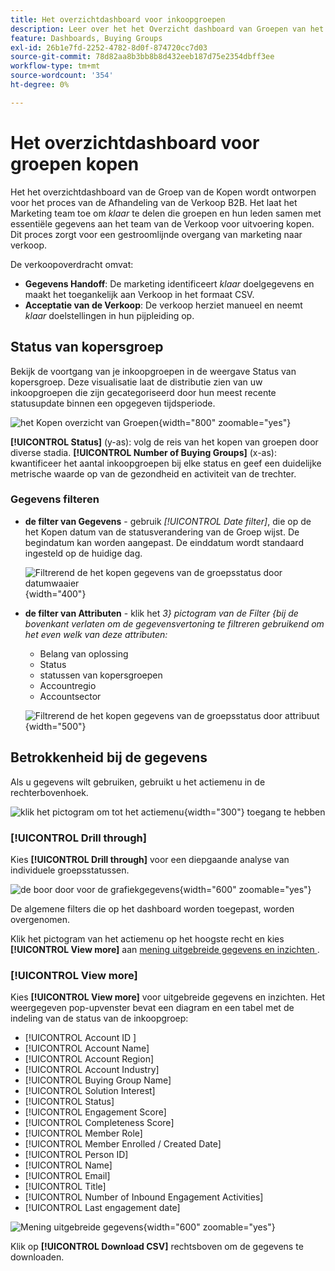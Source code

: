```yaml
---
title: Het overzichtdashboard voor inkoopgroepen
description: Leer over het het Overzicht dashboard van Groepen van het Kopen en hoe het de Afhandeling van de Verkoop van het team van de Marketing toelaat.
feature: Dashboards, Buying Groups
exl-id: 26b1e7fd-2252-4782-8d0f-874720cc7d03
source-git-commit: 78d82aa8b3bb8b8d432eeb187d75e2354dbff3ee
workflow-type: tm+mt
source-wordcount: '354'
ht-degree: 0%

---
```


# Het overzichtdashboard voor groepen kopen

Het het overzichtdashboard van de Groep van de Kopen wordt ontworpen voor het proces van de Afhandeling van de Verkoop B2B. Het laat het Marketing team toe om _klaar_ te delen die groepen en hun leden samen met essentiële gegevens aan het team van de Verkoop voor uitvoering kopen. Dit proces zorgt voor een gestroomlijnde overgang van marketing naar verkoop.

De verkoopoverdracht omvat:

* **Gegevens Handoff**: De marketing identificeert _klaar_ doelgegevens en maakt het toegankelijk aan Verkoop in het formaat CSV. 
* **Acceptatie van de Verkoop**: De verkoop herziet manueel en neemt _klaar_ doelstellingen in hun pijpleiding op.

## Status van kopersgroep

Bekijk de voortgang van je inkoopgroepen in de weergave Status van kopersgroep. Deze visualisatie laat de distributie zien van uw inkoopgroepen die zijn gecategoriseerd door hun meest recente statusupdate binnen een opgegeven tijdsperiode.

![ het Kopen overzicht van Groepen ](./assets/buying-groups-overview.png){width="800" zoomable="yes"}

**[!UICONTROL Status]** (y-as): volg de reis van het kopen van groepen door diverse stadia.
**[!UICONTROL Number of Buying Groups]** (x-as): kwantificeer het aantal inkoopgroepen bij elke status en geef een duidelijke metrische waarde op van de gezondheid en activiteit van de trechter.
<!-- To generate a shareable PDF of your current view, click **[!UICONTROL Export]** at the top-right corner of the page. -->

### Gegevens filteren

* **de filter van Gegevens** - gebruik _[!UICONTROL Date filter]_, die op de het Kopen datum van de statusverandering van de Groep wijst. De begindatum kan worden aangepast. De einddatum wordt standaard ingesteld op de huidige dag.

  ![ Filtrerend de het kopen gegevens van de groepsstatus door datumwaaier ](./assets//buying-group-status-filter-date.png){width="400"}

* **de filter van Attributen** - klik het _3} pictogram van de Filter {bij de bovenkant verlaten om de gegevensvertoning te filtreren gebruikend om het even welk van deze attributen:_

   * Belang van oplossing
   * Status
   * statussen van kopersgroepen
   * Accountregio
   * Accountsector
  <!-- * Account's Industry -->

  ![ Filtrerend de het kopen gegevens van de groepsstatus door attribuut ](./assets/buying-group-status-drill-through-filters.png){width="500"}

## Betrokkenheid bij de gegevens

Als u gegevens wilt gebruiken, gebruikt u het actiemenu in de rechterbovenhoek.

![ klik het pictogram om tot het actiemenu ](./assets/buying-group-more-menu.png){width="300"} toegang te hebben

### [!UICONTROL Drill through]

Kies **[!UICONTROL Drill through]** voor een diepgaande analyse van individuele groepsstatussen.

![ de boor door voor de grafiekgegevens ](./assets/buying-group-status-drill-through-view.png){width="600" zoomable="yes"}

De algemene filters die op het dashboard worden toegepast, worden overgenomen.

Klik het pictogram van het actiemenu op het hoogste recht en kies **[!UICONTROL View more]** aan [ mening uitgebreide gegevens en inzichten ](#view-more).

### [!UICONTROL View more]

Kies **[!UICONTROL View more]** voor uitgebreide gegevens en inzichten. Het weergegeven pop-upvenster bevat een diagram en een tabel met de indeling van de status van de inkoopgroep:

* [!UICONTROL Account ID ]
* [!UICONTROL Account Name]
* [!UICONTROL Account Region]
* [!UICONTROL Account Industry]
* [!UICONTROL Buying Group Name]
* [!UICONTROL Solution Interest]
* [!UICONTROL Status]
* [!UICONTROL Engagement Score]
* [!UICONTROL Completeness Score]
* [!UICONTROL Member Role]
* [!UICONTROL Member Enrolled / Created Date]
* [!UICONTROL Person ID]
* [!UICONTROL Name]
* [!UICONTROL Email]
* [!UICONTROL Title]
* [!UICONTROL Number of Inbound Engagement Activities]
* [!UICONTROL Last engagement date]

![ Mening uitgebreide gegevens ](./assets/buying-group-status-view-more.png){width="600" zoomable="yes"}

Klik op **[!UICONTROL Download CSV]** rechtsboven om de gegevens te downloaden.
